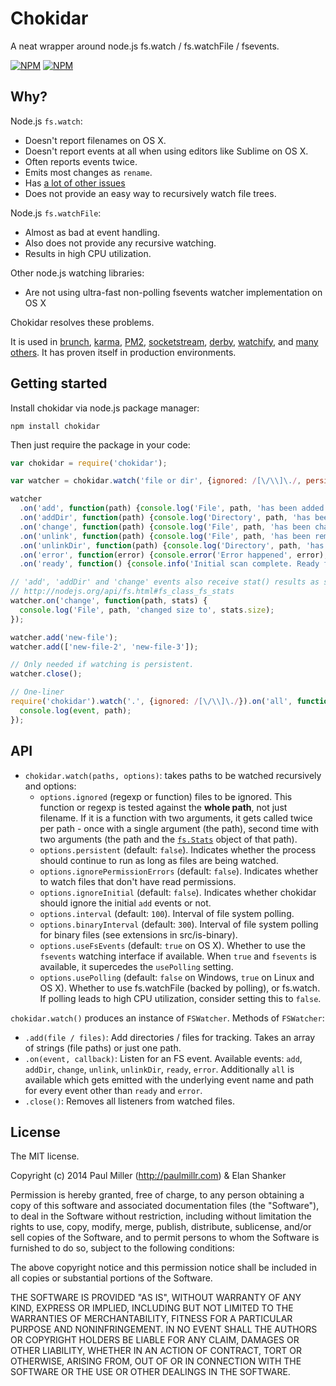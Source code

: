# Chokidar
A neat wrapper around node.js fs.watch / fs.watchFile / fsevents.

[![NPM](https://nodei.co/npm-dl/chokidar.png)](https://nodei.co/npm/chokidar/)
[![NPM](https://nodei.co/npm/chokidar.png?downloads=true&downloadRank=true&stars=true)](https://nodei.co/npm/chokidar/)

## Why?
Node.js `fs.watch`:

* Doesn't report filenames on OS X.
* Doesn't report events at all when using editors like Sublime on OS X.
* Often reports events twice.
* Emits most changes as `rename`.
* Has [a lot of other issues](https://github.com/joyent/node/search?q=fs.watch&type=Issues)
* Does not provide an easy way to recursively watch file trees.

Node.js `fs.watchFile`:

* Almost as bad at event handling.
* Also does not provide any recursive watching.
* Results in high CPU utilization.

Other node.js watching libraries:

* Are not using ultra-fast non-polling fsevents watcher implementation on OS X

Chokidar resolves these problems.

It is used in
[brunch](http://brunch.io),
[karma](http://karma-runner.github.io),
[PM2](https://github.com/Unitech/PM2),
[socketstream](http://www.socketstream.org), 
[derby](http://derbyjs.com/),
[watchify](https://github.com/substack/watchify),
and [many others](https://www.npmjs.org/browse/depended/chokidar/).
It has proven itself in production environments.

## Getting started
Install chokidar via node.js package manager:

    npm install chokidar

Then just require the package in your code:

```javascript
var chokidar = require('chokidar');

var watcher = chokidar.watch('file or dir', {ignored: /[\/\\]\./, persistent: true});

watcher
  .on('add', function(path) {console.log('File', path, 'has been added');})
  .on('addDir', function(path) {console.log('Directory', path, 'has been added');})
  .on('change', function(path) {console.log('File', path, 'has been changed');})
  .on('unlink', function(path) {console.log('File', path, 'has been removed');})
  .on('unlinkDir', function(path) {console.log('Directory', path, 'has been removed');})
  .on('error', function(error) {console.error('Error happened', error);})
  .on('ready', function() {console.info('Initial scan complete. Ready for changes.')})

// 'add', 'addDir' and 'change' events also receive stat() results as second argument.
// http://nodejs.org/api/fs.html#fs_class_fs_stats
watcher.on('change', function(path, stats) {
  console.log('File', path, 'changed size to', stats.size);
});

watcher.add('new-file');
watcher.add(['new-file-2', 'new-file-3']);

// Only needed if watching is persistent.
watcher.close();

// One-liner
require('chokidar').watch('.', {ignored: /[\/\\]\./}).on('all', function(event, path) {
  console.log(event, path);
});

```

## API
* `chokidar.watch(paths, options)`: takes paths to be watched recursively and options:
    * `options.ignored` (regexp or function) files to be ignored.
      This function or regexp is tested against the **whole path**,
      not just filename. If it is a function with two arguments, it gets called
      twice per path - once with a single argument (the path), second time with
      two arguments (the path and the [`fs.Stats`](http://nodejs.org/api/fs.html#fs_class_fs_stats)
      object of that path).
    * `options.persistent` (default: `false`). Indicates whether the process
    should continue to run as long as files are being watched.
    * `options.ignorePermissionErrors` (default: `false`). Indicates
      whether to watch files that don't have read permissions.
    * `options.ignoreInitial` (default: `false`). Indicates whether chokidar
    should ignore the initial `add` events or not.
    * `options.interval` (default: `100`). Interval of file system polling.
    * `options.binaryInterval` (default: `300`). Interval of file system
    polling for binary files (see extensions in src/is-binary).
    * `options.useFsEvents` (default: `true` on OS X). Whether to use the `fsevents` watching interface if
    available. When `true` and `fsevents` is available, it supercedes the `usePolling` setting.
    * `options.usePolling` (default: `false` on Windows, `true` on Linux and OS X). Whether to use fs.watchFile
    (backed by polling), or fs.watch. If polling leads to high CPU utilization,
    consider setting this to `false`.

`chokidar.watch()` produces an instance of `FSWatcher`. Methods of `FSWatcher`:

* `.add(file / files)`: Add directories / files for tracking.
Takes an array of strings (file paths) or just one path.
* `.on(event, callback)`: Listen for an FS event.
Available events: `add`, `addDir`, `change`, `unlink`, `unlinkDir`, `ready`, `error`.
Additionally `all` is available which gets emitted with the underlying event name
and path for every event other than `ready` and `error`.
* `.close()`: Removes all listeners from watched files.

## License
The MIT license.

Copyright (c) 2014 Paul Miller (http://paulmillr.com) & Elan Shanker

Permission is hereby granted, free of charge, to any person obtaining a copy of
this software and associated documentation files (the "Software"), to deal in
the Software without restriction, including without limitation the rights to
use, copy, modify, merge, publish, distribute, sublicense, and/or sell copies
of the Software, and to permit persons to whom the Software is furnished to do
so, subject to the following conditions:

The above copyright notice and this permission notice shall be included in all
copies or substantial portions of the Software.

THE SOFTWARE IS PROVIDED "AS IS", WITHOUT WARRANTY OF ANY KIND, EXPRESS OR
IMPLIED, INCLUDING BUT NOT LIMITED TO THE WARRANTIES OF MERCHANTABILITY,
FITNESS FOR A PARTICULAR PURPOSE AND NONINFRINGEMENT. IN NO EVENT SHALL THE
AUTHORS OR COPYRIGHT HOLDERS BE LIABLE FOR ANY CLAIM, DAMAGES OR OTHER
LIABILITY, WHETHER IN AN ACTION OF CONTRACT, TORT OR OTHERWISE, ARISING FROM,
OUT OF OR IN CONNECTION WITH THE SOFTWARE OR THE USE OR OTHER DEALINGS IN THE
SOFTWARE.
